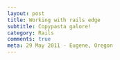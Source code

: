 ```yaml
---
layout: post
title: Working with rails edge
subtitle: Copypasta galore!
category: Rails
comments: true
meta: 29 May 2011 - Eugene, Oregon
---
```


